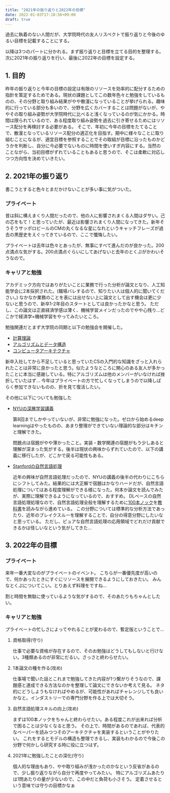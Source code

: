 ```yaml
---
title: "2021年の振り返りと2022年の目標"
date: 2022-01-03T17:18:56+09:00
draft: true
---
```


過去に執着のない人間だが、大学院時代の友人リスペクトで振り返りと今後のゆるい目標を記載することにする。

以降は3つのパートに分かれる。まず振り返りと目標を立てる目的を整理する。次に2021年の振り返りを行い、最後に2022年の目標を設定する。


## 1. 目的

昨年の振り返りと今年の目標の設定は有限のリソースを効率的に配分するための指針を策定するためである。現状の課題としてこの数年色々と勉強をしているものの、その分野と取り組み結果がやや散漫になっていることが挙げられる。趣味的に行っている部分も多いので、分野を広くカバーすることは問題がないが、ややその取り組み姿勢が大学院時代に比べると浅くなっているのが気にかかる。時間は限られているので、ある程度取り組み姿勢を過去に引き寄せるためにはリソース配分を再検討する必要がある。
そこで、年初に今年の目標をたてることで、散漫となっているリソース配分の適正化を目指す。期中に様々なことに取り組むことになるが、適宜目標を参照することでその取組が目標に沿ったものかどうかを判断し、自分に今必要でないものに時間を使いすぎ内容にする。当然のことながら、当初目標がずれていることもあると思うので、そこは柔軟に対応しつつ方向性を決めていきたい。


## 2. 2021年の振り返り

書こうとすると色々とまだかけないことが多い事に気がついた。

### プライベート

昔は斜に構えまくり人間だったので、他の人に影響されまくる人間はダサい。己の芯をもて！と思っていたが、最近は影響されまくり人間になってきた。新年そうそうサッポロビールのCMの丸くなるな星になれというキャッチフレーズが過去の黒歴史をえぐってきているので、ここで懺悔したい。

プライベートは去年は色々とあったが、無事にすべて進んだのが良かった。200点満点な気がする。200点満点ぐらいにしてあげないと去年のとくぷがかわいそうなので。


### キャリアと勉強

アカデミック方向ではありがたいことに業務で行った分析が論文となり、人工知能学会に2本採択された。(職場バレするので、知りたい人は個人的に聞いてください。)
なかなか業務のことを表には出せない上に論文として出す機会は更に少ないと思うので、新卒1-2年目のスタートとしては良かったかなと思う。
ただし、この論文は正直経済学感は薄く、機械学習メインだったのでやや心残り…どこかで経済学×機械学習をやってみたいところ。


勉強関連だとまず大学院の同期と以下の勉強会を開催した。
- [計算理論](https://www.oreilly.co.jp/books/9784873119335/)
- [アルゴリズムとデータ構造](https://bookclub.kodansha.co.jp/product?item=0000275430)
- [コンピュータアーキテクチャ](https://www.shoeisha.co.jp/book/detail/9784798167930)

新卒入社してから不足していると思っていたCSの入門的な知識をざっと入れられたことは非常に良かったと思う。似たようなところに関心のある友人が多かったことに本当に感謝している。特にアルゴリズムは他のメンバーがいなければ挫折していたはず…
今年はプライベートの方で忙しくなってしまうので以降しばらく参加できないものの、折を見て復活したい。

その他に以下についても勉強した
- [NYUの深層学習講義](https://cds.nyu.edu/deep-learning/)

    第8回までしかやっていないが、非常に勉強になった。ゼロから始めるdeep learningはやったものの、あまり整理ができていない理論的な部分はキチンと理解できた。

    問題点は宿題がやや薄かったこと。実装・数学関連の宿題がもう少しあると理解が深まった気がする。後半は現状の興味からずれていたので、以下の講義に移行したが、どこかで戻る可能性もある。
- [Stanfordの自然言語処理](https://web.stanford.edu/class/archive/cs/cs224n/cs224n.1204/index.html)

    近年の興味が自然言語処理だったので、NYUの講義の後半の代わりにこちらにシフトしてみた。結果的には大正解で宿題はかなりハードだが、自然言語処理についてはある程度理解ができる様になった。何本か論文を読んでみたが、実際に理解できるようになっているので、おすすめ。
    DLベースの自然言語処理処理なので、自然言語処理全般を理解するために[100本ノック](https://nlp100.github.io/ja/)を[教科書](https://www.amazon.co.jp/dp/4595319584/ref=cm_sw_r_tw_dp_07NFCY56ZGBNHVNZNXQ7 )を読みながら進めている。
    この分野については標準的な分析方法であったり、近年のブレイクスルーを理解することで、自分の得意分野にしたいなと思っている。
    ただし、ピュアな自然言語処理の応用領域でどれだけ貢献できるかは怪しいなという気がしてきた…



## 3. 2022年の目標

### プライベート

来年一番大変なのがプライベートのイベント。
こちらが一番優先度が高いので、何かあったときにすぐにリソースを展開できるようにしておきたい。
みんなとくぷについてこい。とりあえず料理をですね…


割と時間を無駄に使っているような気がするので、そのあたりもちゃんとしたい。

### キャリアと勉強

プライベートの忙しさによってやれることが変わるので、暫定版ということで…

1. 資格取得(守り)

    仕事で必要な資格が存在するので、そのお勉強はどうしてもしないと行けない。3種類あるのが非常にだるい。さっさと終わらせたい。
2. 1本論文の種を作る(攻め)

   仕事場で聞いた話とこれまで勉強してきた内容が1つ繋がりそうなので、課題感と達成できる方法なのかを整理して論文にできないか考えて見る。
   ネタ的にどうしようもなければやめるが、可能性があればチャレンジしても良いかなと。インダストリーでの専門分野を作る上では大切そう。

3. 自然言語処理スキルの向上(攻め)

    まずは100本ノックをちゃんと終わらせたい。ある程度これが出来れば分析で困ることは少なくなると思う。
    その上で、時間があるのであれば、代表的なペーパーを読みつつそのアーキテクチャを実装するということがやりたい。
    これをするとモデルの構造も整理できるし、実装もわかるので今後この分野で何かしら研究する時に役に立つはず。

4. 2021年に勉強したことの深化(守り)

    個人的な理由もあり、やや取り組みが浅かったのかなという反省があるので、少し振り返りながら自分で再度やってみたい。
    特にアルゴリズムあたりは1問あたりの量が少ないので、この中だと負荷も小さそう。
    定着させるという意味では守りの目標かなぁ


